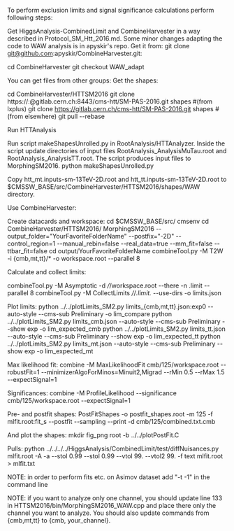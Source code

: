 To perform exclusion limits and signal significance calculations perform following steps:

Get HiggsAnalysis-CombinedLimit and CombineHarvester in a way described in Protocol_SM_Htt_2016.md. Some minor changes adapting the code to WAW analysis is in apyskir's repo. Get it from: git clone git@github.com:apyskir/CombineHarvester.git:

cd CombineHarvester 
git checkout WAW_adapt

You can get files from other groups: 
Get the shapes:

cd CombineHarvester/HTTSM2016
git clone https://:@gitlab.cern.ch:8443/cms-htt/SM-PAS-2016.git shapes #(from lxplus) 
git clone https://gitlab.cern.ch/cms-htt/SM-PAS-2016.git shapes #(from elsewhere) 
git pull --rebase

Run HTTAnalysis

Run script makeShapesUnrolled.py in RootAnalysis/HTTAnalyzer. Inside the script update directories of input files RootAnalysis_AnalysisMuTau.root and RootAnalysis_AnalysisTT.root. The script produces input files to MorphingSM2016.
python makeShapesUnrolled.py

Copy htt_mt.inputs-sm-13TeV-2D.root and htt_tt.inputs-sm-13TeV-2D.root to $CMSSW_BASE/src/CombineHarvester/HTTSM2016/shapes/WAW directory.

Use CombineHarvester:

Create datacards and workspace: 
cd $CMSSW_BASE/src/ 
cmsenv 
cd CombineHarvester/HTTSM2016/ 
MorphingSM2016 --output_folder="YourFavoriteFolderName" --postfix="-2D" --control_region=1 --manual_rebin=false --real_data=true --mm_fit=false --ttbar_fit=false 
cd output/YourFavoriteFolderName 
combineTool.py -M T2W -i {cmb,mt,tt}/* -o workspace.root --parallel 8

Calculate and collect limits: 

combineTool.py -M Asymptotic -d */*/workspace.root --there -n .limit --parallel 8 
combineTool.py -M CollectLimits */*/*.limit.* --use-dirs -o limits.json

Plot limits:
python ../../plotLimits_SM2.py limits_{cmb,mt,tt}.json:exp0 --auto-style --cms-sub Preliminary -o lim_compare 
python ../../plotLimits_SM2.py limits_cmb.json --auto-style --cms-sub Preliminary --show exp -o lim_expected_cmb 
python ../../plotLimits_SM2.py limits_tt.json --auto-style --cms-sub Preliminary --show exp -o lim_expected_tt 
python ../../plotLimits_SM2.py limits_mt.json --auto-style --cms-sub Preliminary --show exp -o lim_expected_mt

Max likelihood fit: 
combine -M MaxLikelihoodFit cmb/125/workspace.root --robustFit=1 --minimizerAlgoForMinos=Minuit2,Migrad --rMin 0.5 --rMax 1.5 --expectSignal=1

Significances: 
combine -M ProfileLikelihood --significance cmb/125/workspace.root --expectSignal=1

Pre- and postfit shapes: 
PostFitShapes -o postfit_shapes.root -m 125 -f mlfit.root:fit_s --postfit --sampling --print -d cmb/125/combined.txt.cmb

And plot the shapes: 
mkdir fig_png 
root -b ../../plotPostFit.C

Pulls: 
python ../../../../HiggsAnalysis/CombinedLimit/test/diffNuisances.py mlfit.root -A -a --stol 0.99 --stol 0.99 --vtol 99. --vtol2 99. -f text mlfit.root > mlfit.txt

NOTE: in order to perform fits etc. on Asimov dataset add "-t -1" in the command line

NOTE: if you want to analyze only one channel, you should update line 133 in HTTSM2016/bin/MorphingSM2016_WAW.cpp and place there only the channel you want to analyze. You should also update commands from {cmb,mt,tt} to {cmb, your_channel}.
